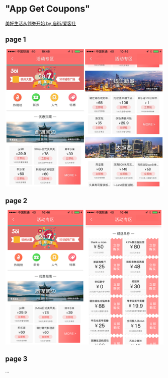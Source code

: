 # "App Get Coupons"

[美好生活从领券开始 by 庙街/爱客仕](https://appadvice.com/app/e9-a2-86-e5-88-b8/1249324960)

## page 1

![home1](lq-merge-1.jpg)

## page 2

![home2](lq-page-m2.png)

## page 3

...
